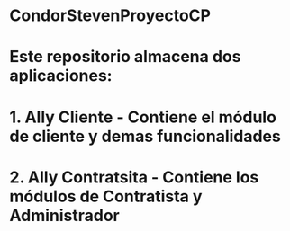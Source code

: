 # CondorStevenProyectoCP

# Este repositorio almacena dos aplicaciones:
# 1. Ally Cliente - Contiene el módulo de cliente y demas funcionalidades
# 2. Ally Contratsita - Contiene los módulos de Contratista y Administrador 
